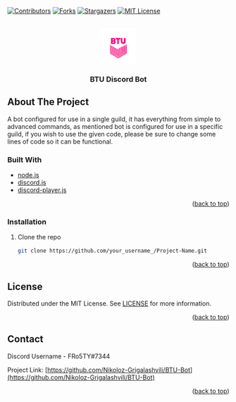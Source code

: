 
<div id="top"></div>

[![Contributors][contributors-shield]][contributors-url]
[![Forks][forks-shield]][forks-url]
[![Stargazers][stars-shield]][stars-url]
[![MIT License][license-shield]][license-url]

<br />
<div align="center">
  <a href="https://github.com/Nikoloz-Grigalashvili/BTU-Bot">
    <img src="Pictures/BTULogo.png" alt="Logo" width="80" height="80">
  </a>

  <h3 align="center">BTU Discord Bot</h3>
</div>

## About The Project

A bot configured for use in a single guild, it has everything from simple to advanced commands, as mentioned bot is configured for use in a specific guild, if you wish to use the given code, please be sure to change some lines of code so it can be functional.


### Built With

* [node.js](https://nodejs.org/)
* [discord.js](https://discord.js.org/)
* [discord-player.js](https://discord-player.js.org/)

<p align="right">(<a href="#top">back to top</a>)</p>

### Installation

1. Clone the repo
   ```sh
   git clone https://github.com/your_username_/Project-Name.git
   ```

<p align="right">(<a href="#top">back to top</a>)</p>

## License

Distributed under the MIT License. See [LICENSE](LICENSE) for more information.

<p align="right">(<a href="#top">back to top</a>)</p>

## Contact

Discord Username - FRo5TY#7344

Project Link: [https://github.com/Nikoloz-Grigalashvili/BTU-Bot](https://github.com/Nikoloz-Grigalashvili/BTU-Bot)

<p align="right">(<a href="#top">back to top</a>)</p>

[contributors-shield]: https://img.shields.io/github/contributors/Nikoloz-Grigalashvili/BTU-Bot.svg?style=for-the-badge
[contributors-url]: https://github.com/Nikoloz-Grigalashvili/BTU-Bot/graphs/contributors
[forks-shield]: https://img.shields.io/github/forks/Nikoloz-Grigalashvili/BTU-Bot.svg?style=for-the-badge
[forks-url]: https://github.com/Nikoloz-Grigalashvili/BTU-Bot/network/members
[stars-shield]: https://img.shields.io/github/stars/Nikoloz-Grigalashvili/BTU-Bot.svg?style=for-the-badge
[stars-url]: https://github.com/Nikoloz-Grigalashvili/BTU-Bot/stargazers
[license-shield]: https://img.shields.io/github/license/Nikoloz-Grigalashvili/BTU-Bot.svg?style=for-the-badge
[license-url]: https://github.com/Nikoloz-Grigalashvili/BTU-Bot/blob/master/LICENSE.txt
